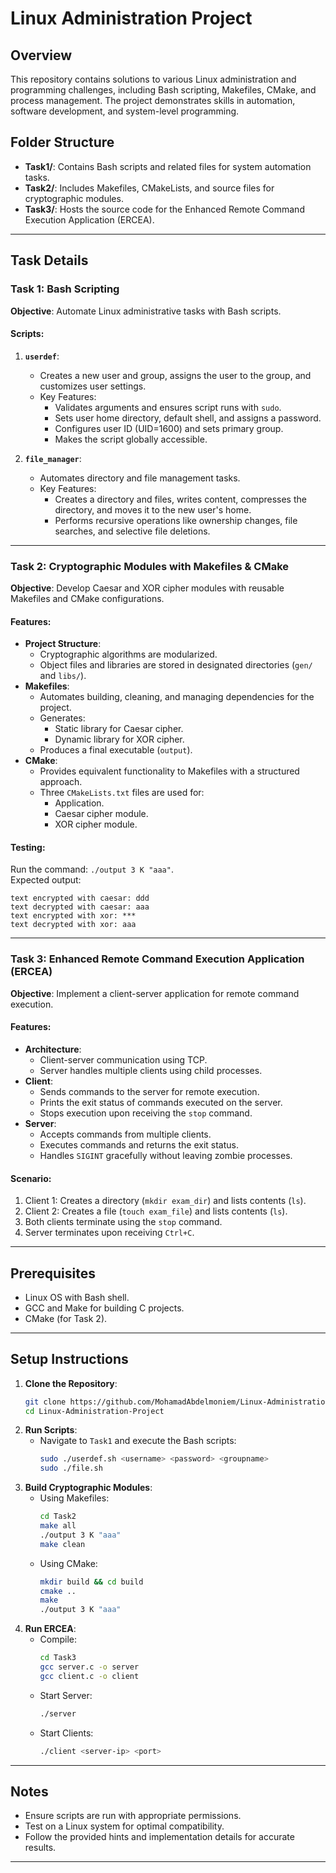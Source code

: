 # Linux Administration Project

## Overview
This repository contains solutions to various Linux administration and programming challenges, including Bash scripting, Makefiles, CMake, and process management. The project demonstrates skills in automation, software development, and system-level programming.

## Folder Structure
- **Task1/**: Contains Bash scripts and related files for system automation tasks.
- **Task2/**: Includes Makefiles, CMakeLists, and source files for cryptographic modules.
- **Task3/**: Hosts the source code for the Enhanced Remote Command Execution Application (ERCEA).

---

## Task Details

### Task 1: Bash Scripting
**Objective**: Automate Linux administrative tasks with Bash scripts.

#### Scripts:
1. **`userdef`**: 
   - Creates a new user and group, assigns the user to the group, and customizes user settings.
   - Key Features:
     - Validates arguments and ensures script runs with `sudo`.
     - Sets user home directory, default shell, and assigns a password.
     - Configures user ID (UID=1600) and sets primary group.
     - Makes the script globally accessible.

2. **`file_manager`**:
   - Automates directory and file management tasks.
   - Key Features:
     - Creates a directory and files, writes content, compresses the directory, and moves it to the new user's home.
     - Performs recursive operations like ownership changes, file searches, and selective file deletions.

---

### Task 2: Cryptographic Modules with Makefiles & CMake
**Objective**: Develop Caesar and XOR cipher modules with reusable Makefiles and CMake configurations.

#### Features:
- **Project Structure**:
  - Cryptographic algorithms are modularized.
  - Object files and libraries are stored in designated directories (`gen/` and `libs/`).
- **Makefiles**:
  - Automates building, cleaning, and managing dependencies for the project.
  - Generates:
    - Static library for Caesar cipher.
    - Dynamic library for XOR cipher.
  - Produces a final executable (`output`).
- **CMake**:
  - Provides equivalent functionality to Makefiles with a structured approach.
  - Three `CMakeLists.txt` files are used for:
    - Application.
    - Caesar cipher module.
    - XOR cipher module.

#### Testing:
Run the command: `./output 3 K "aaa"`.  
Expected output:
```
text encrypted with caesar: ddd
text decrypted with caesar: aaa
text encrypted with xor: ***
text decrypted with xor: aaa
```

---

### Task 3: Enhanced Remote Command Execution Application (ERCEA)
**Objective**: Implement a client-server application for remote command execution.

#### Features:
- **Architecture**: 
  - Client-server communication using TCP.
  - Server handles multiple clients using child processes.
- **Client**:
  - Sends commands to the server for remote execution.
  - Prints the exit status of commands executed on the server.
  - Stops execution upon receiving the `stop` command.
- **Server**:
  - Accepts commands from multiple clients.
  - Executes commands and returns the exit status.
  - Handles `SIGINT` gracefully without leaving zombie processes.

#### Scenario:
1. Client 1: Creates a directory (`mkdir exam_dir`) and lists contents (`ls`).
2. Client 2: Creates a file (`touch exam_file`) and lists contents (`ls`).
3. Both clients terminate using the `stop` command.
4. Server terminates upon receiving `Ctrl+C`.

---

## Prerequisites
- Linux OS with Bash shell.
- GCC and Make for building C projects.
- CMake (for Task 2).

---

## Setup Instructions
1. **Clone the Repository**:
   ```bash
   git clone https://github.com/MohamadAbdelmoniem/Linux-Administration-Project
   cd Linux-Administration-Project
   ```
2. **Run Scripts**:
   - Navigate to `Task1` and execute the Bash scripts:
     ```bash
     sudo ./userdef.sh <username> <password> <groupname>
     sudo ./file.sh
     ```
3. **Build Cryptographic Modules**:
   - Using Makefiles:
     ```bash
     cd Task2
     make all
     ./output 3 K "aaa"
     make clean
     ```
   - Using CMake:
     ```bash
     mkdir build && cd build
     cmake ..
     make
     ./output 3 K "aaa"
     ```
4. **Run ERCEA**:
   - Compile:
     ```bash
     cd Task3
     gcc server.c -o server
     gcc client.c -o client
     ```
   - Start Server:
     ```bash
     ./server
     ```
   - Start Clients:
     ```bash
     ./client <server-ip> <port>
     ```
     
---
## Notes
- Ensure scripts are run with appropriate permissions.
- Test on a Linux system for optimal compatibility.
- Follow the provided hints and implementation details for accurate results.
---
